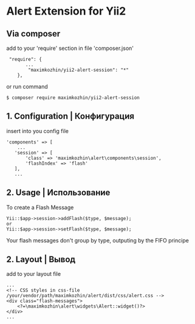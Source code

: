 Alert Extension for Yii2 
========================

Via composer
------------

add to your 'require' section in file 'composer.json'
```
 "require": {
       ...
        "maximkozhin/yii2-alert-session": "*"
    },
```
or run command

```
$ composer require maximkozhin/yii2-alert-session
```


**1. Configuration | Конфигурация**
-----------------------------------

insert into you config file
```
'components' => [
    ...
   'session' => [
       'class' => 'maximkozhin\alert\components\session',
       'flashIndex' => 'flash'
   ],
   ...
```

**2. Usage | Использование**
-----------------------------------

To create a Flash Message 
```
Yii::$app->session->addFlash($type, $message);
or
Yii::$app->session->setFlash($type, $message);
```
Your flash messages don't group by type, outputing by the FIFO principe


**2. Layout | Вывод**
-----------------------------------

add to your layout file 
```
...
<!-- CSS styles in css-file /your/vendor/path/maximkozhin/alert/dist/css/alert.css -->
<div class="flash-messages">
    <?=\maximkozhin\alert\widgets\Alert::widget()?>
</div>
...
```
